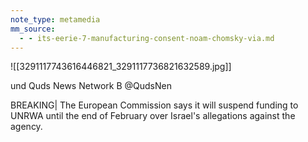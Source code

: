 ```yaml
---
note_type: metamedia
mm_source:
  - - its-eerie-7-manufacturing-consent-noam-chomsky-via.md
---
```


![[3291117743616446821_3291117736821632589.jpg]]

und Quds News Network
B @QudsNen

BREAKING| The European Commission says it
will suspend funding to UNRWA until the end of
February over Israel's allegations against the
agency.


